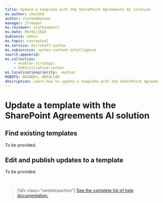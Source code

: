 ```yaml
---
title: Update a template with the SharePoint Agreements AI solution
ms.author: chucked
author: chuckedmonson
manager: jtremper
ms.reviewer: ssathyamoort
ms.date: 09/01/2024
audience: admin
ms.topic: conceptual
ms.service: microsoft-syntex
ms.subservice: syntex-content-intelligence
search.appverid: 
ms.collection: 
    - enabler-strategic
    - m365initiative-syntex
ms.localizationpriority:  medium
ROBOTS: NOINDEX, NOFOLLOW
description: Learn how to update a template with the SharePoint Agreements AI solution.
---
```


# Update a template with the SharePoint Agreements AI solution

## Find existing templates

To be provided.

## Edit and publish updates to a template

To be provided.

<br>

> [!div class="nextstepaction"]
> [See the complete list of help documentation.](agreements-overview.md#help-documentation)